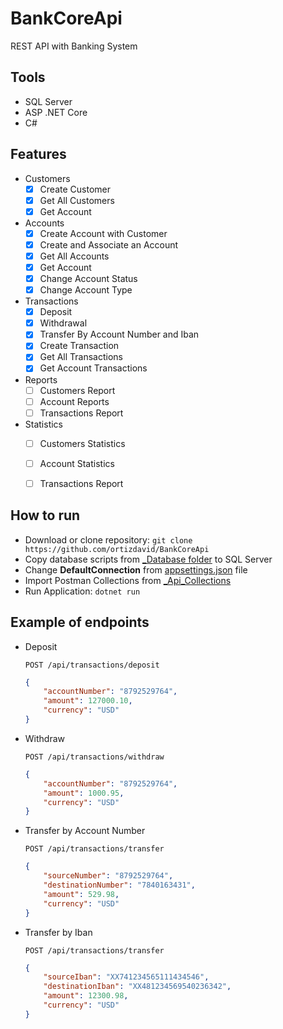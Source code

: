 # BankCoreApi
REST API with Banking System


## Tools
- SQL Server 
- ASP .NET Core
- C# 


## Features
- Customers
    - [x] Create Customer
    - [x] Get All Customers
    - [x] Get Account
- Accounts
    - [x] Create Account with Customer
    - [x] Create and Associate an Account
    - [x] Get All Accounts
    - [x] Get Account
    - [x] Change Account Status
    - [x] Change Account Type
- Transactions
    - [x] Deposit
    - [x] Withdrawal
    - [x] Transfer By Account Number and Iban
    - [x] Create Transaction
    - [x] Get All Transactions
    - [x] Get Account Transactions
- Reports
    - [ ] Customers Report
    - [ ] Account Reports
    - [ ] Transactions Report
- Statistics
    - [ ] Customers Statistics
    - [ ] Account Statistics
    - [ ] Transactions Report


## How to run
- Download or clone repository: `git clone https://github.com/ortizdavid/BankCoreApi`
- Copy database scripts from [_Database folder](_Database) to SQL Server
- Change **__DefaultConnection__** from [appsettings.json](appsettings.json) file
- Import Postman Collections from [_Api_Collections](_Api_Colletions)
- Run Application: `dotnet run`


## Example of endpoints

- Deposit
    ```http
    POST /api/transactions/deposit
    ```
    ```json
    {
        "accountNumber": "8792529764",
        "amount": 127000.10,
        "currency": "USD"
    }
    ```

- Withdraw
    ```http
    POST /api/transactions/withdraw
    ```
    ```json
    {
        "accountNumber": "8792529764",
        "amount": 1000.95,
        "currency": "USD"
    }
    ```

- Transfer by Account Number
    ```http
    POST /api/transactions/transfer
    ```
    ```json
    {
        "sourceNumber": "8792529764",
        "destinationNumber": "7840163431",
        "amount": 529.98,
        "currency": "USD"
    }
    ```

- Transfer by Iban
    ```http
    POST /api/transactions/transfer
    ```
    ```json
    {
        "sourceIban": "XX741234565111434546",
        "destinationIban": "XX481234569540236342",
        "amount": 12300.98,
        "currency": "USD"
    }
    ```